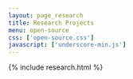```yaml
---
layout: page_research
title: Research Projects
menu: open-source
css: ['open-source.css']
javascript: ['underscore-min.js']
---
```

{% include research.html %}

